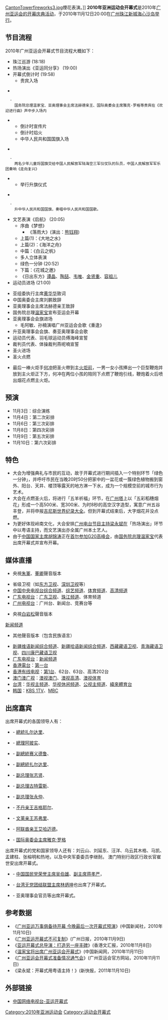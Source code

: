 [CantonTowerfireworks3.jpg](https://zh.wikipedia.org/wiki/File:CantonTowerfireworks3.jpg "fig:CantonTowerfireworks3.jpg")煙花表演。\]\] **2010年亚洲运动会开幕式**是2010年[广州亚运会的开幕庆典活动](https://zh.wikipedia.org/wiki/广州亚运会 "wikilink")，于2010年11月12日20:00在[广州](../Page/广州市.md "wikilink")[珠江新城](../Page/珠江新城.md "wikilink")[海心沙岛举行](https://zh.wikipedia.org/wiki/海心沙_\(天河区\) "wikilink")。

## 节目流程

2010年广州亚运会开幕式节目流程大概如下：

  - 珠江巡游 (18:18)
  - 热场演出《亚运同分享》 (19:00)
  - 开幕式倒计时 (19:58)
      - 贵宾入场

<!-- end list -->

  -

      -
        国务院总理温家宝、亚奥理事会主席法赫德亲王、国际奥委会主席雅克·罗格等贵宾在《欢迎进行曲》声中步入场内

<!-- end list -->

  -   - 倒计时宣传片
      - 倒计时焰火
      - 中华人民共和国国旗入场

<!-- end list -->

  -

      -
        两名少年儿童将国旗交给中国人民解放军陆海空三军仪仗队的队员，中国人民解放军军乐团奏响《走向复兴》

<!-- end list -->

  -   - 举行升旗仪式

<!-- end list -->

  -

      -
        升中华人民共和国国旗，奏唱中华人民共和国国歌。

<!-- end list -->

  - 文艺表演《启航》 (20:05)
      - 序曲《梦想》
          - 《落雨大》(演出：[熊钰翔](https://zh.wikipedia.org/wiki/熊钰翔 "wikilink"))
      - 上篇(1)：《大地之水》
      - 上篇(2)：《海洋之舟》
      - 中篇：《白云之帆》
      - 多人立体表演
      - 绿色一分钟 (20:52)
      - 下篇：《花城之邀》
      - 《日出东方》[谭晶](../Page/谭晶.md "wikilink")、[陶喆](../Page/陶喆.md "wikilink")、[韦唯](../Page/韦唯.md "wikilink")、[金贤重](https://zh.wikipedia.org/wiki/金贤重 "wikilink")、[容祖儿](https://zh.wikipedia.org/wiki/容祖儿 "wikilink")
  - 运动员进场 (21:00)

<!-- end list -->

  - 亚组委执行主席[黄华华](../Page/黄华华.md "wikilink")致词
  - 中国奥委会主席刘鹏致辞
  - 亚奥理事会主席法赫德亲王致辞
  - 国务院总理[温家宝](../Page/温家宝.md "wikilink")宣布亚运会开幕
  - 亚奥理事会会旗进场
      - 毛阿敏、孙楠演唱广州亚运会会歌《重逢》
  - 升亚奥理事会会旗、奏亚奥理事会会歌
  - 运动员代表、羽毛球运动员傅海峰宣誓
  - 裁判员代表、体操裁判燕呢喃宣誓
  - 圣火进场
  - 圣火点燃

<!-- end list -->

  -
    最后一棒火炬手[何冲](../Page/何冲.md "wikilink")把圣火帶到主[火炬前](https://zh.wikipedia.org/wiki/火炬 "wikilink")，一男一女小孩捧出一个巨型鞭炮并放到主火炬正下方，何冲在两位小孩的陪同下点燃了鞭炮引线，鞭炮着火后喷出烟花点燃主火炬。

## 预演

  - 11月3日：综合演练
  - 11月4日：第二次彩排
  - 11月6日：第三次彩排
  - 11月8日：第四次彩排
  - 11月9日：第五次彩排
  - 11月10日：第六次彩排

## 特色

  - 大会为增强典礼与市民的互动，故于开幕式进行期间插入一个特别环节「绿色一分钟」，并呼吁市民在当晚20时50分把家中的一盆花或一簇绿色植物搬到窗外、阳台、天井、楼顶等露天的地方淋一下水，成为一个规模空前的城市行为艺术。
  - 大会在点燃圣火后，将进行「五羊祈福」环节，在[广州塔](../Page/广州塔.md "wikilink")上以「五彩稻穗烟花」形成一个高500米、宽300米、为时8秒的高空汉字造型，寓意广州五谷丰登，并将申报[吉尼斯世界纪录大全](https://zh.wikipedia.org/wiki/吉尼斯世界纪录大全 "wikilink")。但到开幕式结束后，大字烟花并没点燃。
  - 为更好体现岭南文化，大会安排[广州电台节目主持](https://zh.wikipedia.org/wiki/广州电台 "wikilink")[梁永斌在](https://zh.wikipedia.org/wiki/梁永斌 "wikilink")「热场演出」环节中以粤语主持，而文艺演出亦全属广州本土艺人。
  - 由于[中国国家主席](https://zh.wikipedia.org/wiki/中国国家主席 "wikilink")[胡锦涛](../Page/胡锦涛.md "wikilink")正在[首尔参加](https://zh.wikipedia.org/wiki/首尔 "wikilink")[G20高峰会](https://zh.wikipedia.org/wiki/2010年二十国集团首尔峰会 "wikilink")，由[国务院总理](https://zh.wikipedia.org/wiki/国务院总理 "wikilink")[温家宝](../Page/温家宝.md "wikilink")代表出席开幕式并宣布开幕。

## 媒体直播

  - 央視[朱軍](https://zh.wikipedia.org/wiki/朱軍 "wikilink")、[董卿](../Page/董卿.md "wikilink")聲音版本

<!-- end list -->

  - 省级卫视（如[东方卫视](../Page/东方卫视.md "wikilink")、[深圳卫视](../Page/深圳卫视.md "wikilink")等）
  - [中国中央电视台](../Page/中国中央电视台.md "wikilink")[综合频道](../Page/中国中央电视台综合频道.md "wikilink")、[综艺频道](../Page/中国中央电视台综艺频道.md "wikilink")、[体育频道](../Page/中国中央电视台体育频道.md "wikilink")、[高清频道](../Page/中国中央电视台高清综合频道.md "wikilink")
  - [广东电视台](https://zh.wikipedia.org/wiki/广东电视台 "wikilink")：[广东卫视](../Page/广东卫视.md "wikilink")、[珠江频道](https://zh.wikipedia.org/wiki/广东电视台珠江频道 "wikilink")、体育频道
  - [广州电视台](https://zh.wikipedia.org/wiki/广州电视台 "wikilink")：广州台、新闻台、竞赛台等

<!-- end list -->

  - 央視[白岩松](../Page/白岩松.md "wikilink")聲音版本

[新闻频道](../Page/中国中央电视台新闻频道.md "wikilink")

  - 其他聲音版本（包含民族语言）

<!-- end list -->

  - [新疆维语新闻综合频道](https://zh.wikipedia.org/wiki/新疆维语新闻综合频道 "wikilink")、[新疆哈语新闻综合频道](https://zh.wikipedia.org/wiki/新疆哈语新闻综合频道 "wikilink")、[西藏藏语卫视](../Page/西藏藏语卫视.md "wikilink")、[青海藏语卫视](https://zh.wikipedia.org/wiki/青海藏语卫视 "wikilink")、[四川康巴藏语卫视](https://zh.wikipedia.org/wiki/四川康巴藏语卫视 "wikilink")
  - [广东电视台](https://zh.wikipedia.org/wiki/广东电视台 "wikilink")：[新闻频道](https://zh.wikipedia.org/wiki/广东电视台广东新闻频道 "wikilink")
  - [香港電台](../Page/香港電台.md "wikilink")：[第一台](../Page/香港電台第一台.md "wikilink")
  - [香港有线电视](https://zh.wikipedia.org/wiki/香港有线电视 "wikilink")：[第1台](https://zh.wikipedia.org/wiki/有线第1台 "wikilink")、62台、63台、高清202台
  - [澳门](https://zh.wikipedia.org/wiki/澳门 "wikilink")[澳广视](https://zh.wikipedia.org/wiki/澳广视 "wikilink")：[澳视澳门](https://zh.wikipedia.org/wiki/澳视澳门台 "wikilink")、[澳视高清](../Page/澳視高清台.md "wikilink")、[澳视体育](../Page/澳視體育台.md "wikilink")
  - [台湾](https://zh.wikipedia.org/wiki/台湾 "wikilink")：[华视主频道](https://zh.wikipedia.org/wiki/华视主频道 "wikilink")、[华视休闲频道](https://zh.wikipedia.org/wiki/华视休闲频道 "wikilink")、[公视主频道](https://zh.wikipedia.org/wiki/公视主频道 "wikilink")、[緯來體育台](../Page/緯來體育台.md "wikilink")
  - [韩国](https://zh.wikipedia.org/wiki/韩国 "wikilink")：[KBS 1TV](../Page/韓國放送公社.md "wikilink")、[MBC](https://zh.wikipedia.org/wiki/文化廣播_\(韓國\) "wikilink")

## 出席嘉宾

出席开幕式的各国领导人有：

  - \- [總統](../Page/巴基斯坦总统.md "wikilink")[扎尔达里](https://zh.wikipedia.org/wiki/扎尔达里 "wikilink")、

  - \- [總理](https://zh.wikipedia.org/wiki/泰国总理 "wikilink")[阿披实](https://zh.wikipedia.org/wiki/阿披实 "wikilink")、

  - \- [副總統](https://zh.wikipedia.org/wiki/伊朗副总统 "wikilink")[赛义德鲁](https://zh.wikipedia.org/wiki/赛义德鲁 "wikilink")、

  - \- [副總統](../Page/巴基斯坦总统.md "wikilink")[扎尔达里](https://zh.wikipedia.org/wiki/扎尔达里 "wikilink")、

  - \- [副总理](https://zh.wikipedia.org/wiki/新加坡副总理 "wikilink")[张志贤](../Page/张志贤.md "wikilink")、

  - \- [副总理](https://zh.wikipedia.org/wiki/东帝汶副总理 "wikilink")[古特雷斯](https://zh.wikipedia.org/wiki/古特雷斯 "wikilink")、

  - \- [副总理](https://zh.wikipedia.org/wiki/越南副总理 "wikilink")[张永仲](https://zh.wikipedia.org/wiki/张永仲 "wikilink")、

  - \- [不丹亲王](https://zh.wikipedia.org/wiki/不丹亲王 "wikilink")[吉格耶尔](https://zh.wikipedia.org/wiki/吉格耶尔 "wikilink")、

  - \- [文莱亲王](https://zh.wikipedia.org/wiki/文莱亲王 "wikilink")[苏弗里](https://zh.wikipedia.org/wiki/苏弗里 "wikilink")、

  - \- [阿联酋亲王](https://zh.wikipedia.org/wiki/阿联酋亲王 "wikilink")[艾哈迈德](https://zh.wikipedia.org/wiki/艾哈迈德 "wikilink")。

  - \- [国际奥委会主席](https://zh.wikipedia.org/wiki/国际奥委会主席 "wikilink")[雅克·罗格](../Page/雅克·罗格.md "wikilink")

出席开幕式的党和国家领导人还有：刘云山、刘延东、汪洋、乌云其木格、马凯、孟建柱、张榕明和热地，以及中央军委委员李继耐。 澳门特别行政区行政长官崔世安出席开幕式。

  - \- [中国国民党荣誉主席](https://zh.wikipedia.org/wiki/中国国民党荣誉主席 "wikilink")[吴伯雄](https://zh.wikipedia.org/wiki/吴伯雄 "wikilink")、[副主席](https://zh.wikipedia.org/wiki/副主席 "wikilink")[蒋孝严](https://zh.wikipedia.org/wiki/蒋孝严 "wikilink")，

  - \- [台湾无党团结联盟主席](https://zh.wikipedia.org/wiki/台湾无党团结联盟主席 "wikilink")[林炳坤](../Page/林炳坤.md "wikilink")也出席了开幕式。

  - \- 亚奥理事会官员等出席开幕式。

## 参考数据

  - 《[广州亚运万事俱备待开幕 今晚最后一次开幕式预演](http://www.chinanews.com.cn/ty/2010/11-10/2646817.shtml)》(中国新闻社，2010年11月10日)
  - 《[广州亚运开幕式不可复制](https://web.archive.org/web/20101112045953/http://gzdaily.dayoo.com/html/2010-11/09/content_1180756.htm)》(广州日报，2010年11月9日)
  - 《[亚运开幕式总导演：打造另一座丰碑](http://info.wenweipo.com/index.php?action-viewnews-itemid-38107)》(香港文汇报，2010年11月8日)
  - 《[温家宝将出席广州亚运会开幕式](http://www.chinanews.com.cn/gn/2010/11-11/2650365.shtml)》(中国新闻网，2010年11月11日)
  - 《[广州亚运会开幕式准备情况通气会](http://www.gz2010.cn/10/1111/13/6L7BO3R90078015K.html)》(广州亚运会官方网站，2010年11月11日)
  - 《梁永斌：开幕式用粤语主持！》(新快报，2011年11月10日)

## 外部链接

  - [中国网络电视台-亚运开幕式](http://yayun.cntv.cn/kaimushi/)

[Category:2010年亚洲运动会](https://zh.wikipedia.org/wiki/Category:2010年亚洲运动会 "wikilink") [Category:运动会开幕式](https://zh.wikipedia.org/wiki/Category:运动会开幕式 "wikilink")